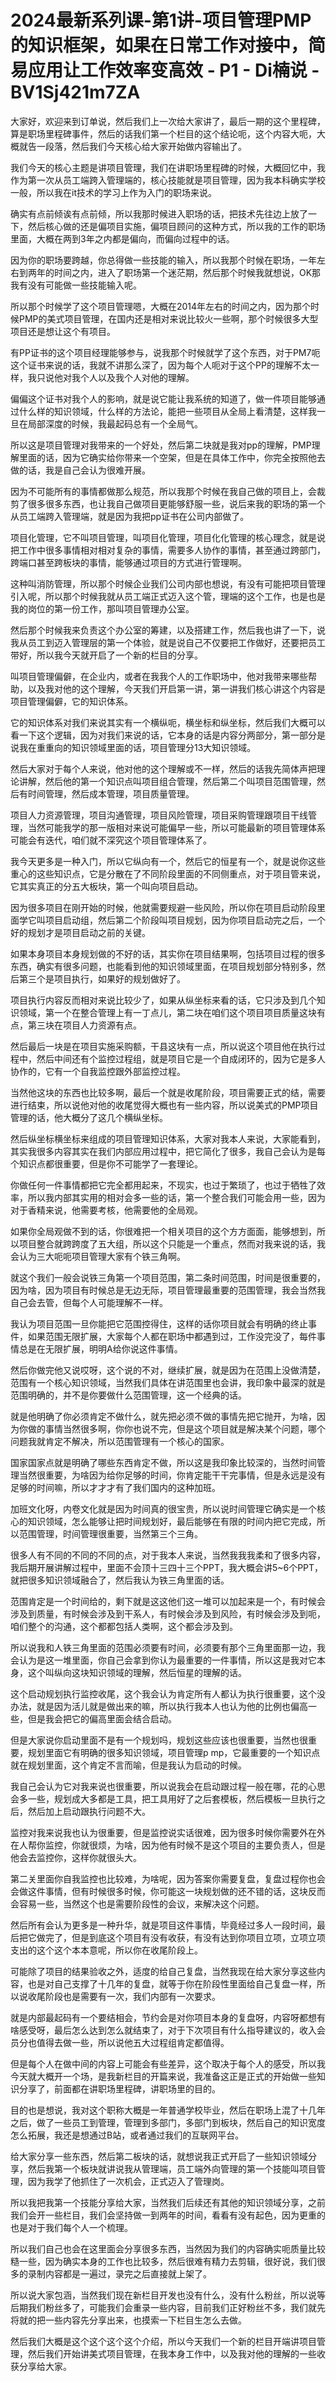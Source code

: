 # 2024最新系列课-第1讲-项目管理PMP的知识框架，如果在日常工作对接中，简易应用让工作效率变高效 - P1 - Di楠说 - BV1Sj421m7ZA

大家好，欢迎来到订单说，然后我们上一次给大家讲了，最后一期的这个里程碑，算是职场里程碑事件，然后的话我们第一个栏目的这个结论呃，这个内容大呃，大概就告一段落，然后我们今天核心给大家开始做内容输出了。

我们今天的核心主题是讲项目管理，我们在讲职场里程碑的时候，大概回忆中，我作为第一次从员工端跨入管理端的，核心技能就是项目管理，因为我本科确实学校一般，所以我在it技术的学习上作为入门的职场来说。

确实有点前倾诶有点前倾，所以我那时候进入职场的话，把技术先往边上放了一下，然后核心做的还是偏项目实施，偏项目顾问的这种方式，所以我的工作的职场里面，大概在两到3年之内都是偏向，而偏向过程中的话。

因为你的职场要跨越，你总得做一些技能的输入，所以我那个时候在职场，一年左右到两年的时间之内，进入了职场第一个迷茫期，然后那个时候我就想说，OK那我有没有可能做一些技能输入呢。

所以那个时候学了这个项目管理嗯，大概在2014年左右的时间之内，因为那个时候PMP的美式项目管理，在国内还是相对来说比较火一些啊，那个时候很多大型项目还是想让这个有项目。

有PP证书的这个项目经理能够参与，说我那个时候就学了这个东西，对于PM7呃这个证书来说的话，我就不讲那么深了，因为每个人呃对于这个PP的理解不太一样，我只说他对我个人以及我个人对他的理解。

偏偏这个证书对我个人的影响，就是说它能让我系统的知道了，做一件项目能够通过什么样的知识领域，什么样的方法论，能把一些项目从全局上看清楚，这样我一旦在局部深度的时候，我最起码总有一个全局气。

所以这是项目管理对我带来的一个好处，然后第二块就是我对pp的理解，PMP理解里面的话，因为它确实给你带来一个空架，但是在具体工作中，你完全按照他去做的话，我是自己会认为很难开展。

因为不可能所有的事情都做那么规范，所以我那个时候在我自己做的项目上，会裁剪了很多很多东西，也让我自己做项目更能够舒服一些，说后来我的职场的第一个从员工端跨入管理端，就是因为我把pp证书在公司内部做了。

项目化管理，它不叫项目管理，叫项目化管理，项目化化管理的核心理念，就是说把工作中很多事情相对相对复杂的事情，需要多人协作的事情，甚至通过跨部门，跨端口甚至跨板块的事情，能够通过项目的方式进行管理啊。

这种叫消防管理，所以那个时候企业我们公司内部也想说，有没有可能把项目管理引入呢，所以那个时候我就从员工端正式迈入这个管，理端的这个工作，也是也是我的岗位的第一份工作，那叫项目管理办公室。

然后那个时候我来负责这个办公室的筹建，以及搭建工作，然后我也讲了一下，说我从员工到迈入管理层的第一个体验，就是说自己不仅要把工作做好，还要把员工带好，所以我今天就开启了一个新的栏目的分享。

叫项目管理偏僻，在企业内，或者在我我个人的工作职场中，他对我带来哪些帮助，以及我对他的这个理解，今天我们开启第一讲，第一讲我们核心讲这个内容是项目管理偏僻，它的知识体系。

它的知识体系对我们来说其实有一个横纵呃，横坐标和纵坐标，然后我们大概可以看一下这个逻辑，因为对我们来说的话，它本身的话是内容分两部分，第一部分是说我在重重向的知识领域里面的话，项目管理分13大知识领域。

然后大家对于每个人来说，他对他的这个理解或不一样，然后的话我先简体声把理论讲解，然后他的第一个知识点叫项目组合管理，然后第二个叫项目范围管理，然后有时间管理，然后成本管理，项目质量管理。

项目人力资源管理，项目沟通管理，项目风险管理，项目采购管理跟项目干线管理，当然可能我学的那一版相对来说可能偏早一些，所以可能最新的项目管理体系可能会有迭代，咱们就不深究这个项目管理体系了。

我今天更多是一种入门，所以它纵向有一个，然后它的恒星有一个，就是说你这些重心的这些知识点，它是分散在了不同阶段里面的不同侧重点，对于项目管来说，它其实真正的分五大板块，第一个叫向项目启动。

因为很多项目在刚开始的时候，他就需要规避一些风险，所以你在项目启动阶段里面学它叫项目启动组，然后第二个阶段叫项目规划，因为你项目启动完之后，一个好的规划才是项目启动之前的关键。

如果本身项目本身规划做的不好的话，其实你在项目结果啊，包括项目过程的很多东西，确实有很多问题，也能看到他的知识领域里面，在项目规划部分特别多，然后第三个是项目执行，如果好的规划做好了。

项目执行内容反而相对来说比较少了，如果从纵坐标来看的话，它只涉及到几个知识领域，第一个在整合管理上有一丁点儿，第二块在咱们这个项目项目质量这块有点，第三块在项目人力资源有点。

然后最后一块是在项目实施采购额，干县这块有一点，所以说这个项目他在执行过程中，然后中间还有个监控过程组，就是项目它是一个自成闭环的，因为它是多人协作的，它有一个自我监控跟外部监控过程。

当然他这块的东西也比较多啊，最后一个就是收尾阶段，项目需要正式的结，需要进行结束，所以说他对他的收尾觉得大概也有一些内容，所以说美式的PMP项目管理的话，他大概分了这几个横纵坐标。

然后纵坐标横坐标来组成的项目管理知识体系，大家对我本人来说，大家能看到，其实我很多内容其实在我们内部应用过程中，把它简化了很多，我自己会认为是每个知识点都很重要，但是你不可能学了一套理论。

你做任何一件事情都把它完全都用起来，不现实，也过于繁琐了，也过于牺牲了效率，所以我内部其实用的相对会多一些的话，第一个整合我们可能会用一些，因为对于香精来说，他需要考核，他需要他的全局观。

如果你全局观做不到的话，你很难把一个相关项目的这个方方面面，能够想到，所以项目整合就跨跨度了五大组，所以这个只能是一个重点，然而对我来说的话，我会认为三大呃呃项目管理大家有个铁三角啊。

就这个我们一般会说铁三角第一个项目范围，第二条时间范围，时间是很重要的，因为啥，因为项目有时候总是无边无际，项目管理最重要的范围管理，我会当然我自己会去管，但每个人可能理解不一样。

我认为项目范围一旦你能把它范围控得住，这样的话你项目就会有明确的终止事件，如果范围无限扩展，大家每个人都在职场中都遇到过，工作没完没了，每件事情总是在无限扩展，明明A给你说这件事情。

然后你做完他又说哎呀，这个说的不对，继续扩展，就是因为在范围上没做清楚，范围有一个核心知识领域，当然我们具体在讲范围里也会讲，我印象中最深的就是范围明确的，并不是你要做什么范围管理，这一个经典的话。

就是他明确了你必须肯定不做什么，就先把必须不做的事情先把它抛开，为啥，因为你做的事情当然很多啊，你你也说不完，但是这个项目就是解决某个问题，哪个问题我就肯定不解决，所以范围管理有一个核心的国家。

国家国家点就是明确了哪些东西肯定不做，所以这是我印象比较深的，当然时间管理当然很重要，为啥因为给你足够的时间，你肯定能干干完事情，但是永远是没有足够的时间嘛，所以才才才有了我们国内的这种加班。

加班文化呀，内卷文化就是因为时间真的很宝贵，所以说时间管理它确实是一个核心的知识领域，怎么能够让把时间规划好，最后能够在有限的时间内把它完成，所以范围管理，时间管理很重要，当然第三个三角。

很多人有不同的不同的不同的点，对于我本人来说，当然我我我柔和了很多内容，我后期开展讲解过程中，里面不会顶十三四十三个PPT，我大概会讲5~6个PPT，就把很多知识领域融合了，然后我认为铁三角里面的话。

范围肯定是一个时间给的，剩下就是这这他们这一堆可以加起来是一个，有时候会涉及到质量，有时候会涉及到干系人，有时候会涉及到风险，有时候会涉及到呃，咱们整个的沟通，这个都都包括人类啊，这个都会涉及到。

所以说我和人铁三角里面的范围必须要有时间，必须要有那个三角里面那一边，我会认为是这一堆里面，你自己会拿到你认为最重要的一件事情，所以这是我对它本身，这个叫纵向这块知识领域的理解，然后恒星的理解的话。

这个启动规划执行监控收尾，这个我会认为肯定所有人都认为执行很重要，这个没办法，就是因为活儿就是做出来的嘛，所以执行我本人也认为他的比例也偏高一些，但是我会把它的偏高里面会结合启动。

但是大家说你启动里面不是有一个规划吗，规划这些应该也很重要，当然也很重要，规划里面它有明确的很多知识领域，项目管理p mp，它最重要的一个知识点就在规划里面，这个肯定不言而喻，但是我认为启动的时候。

我自己会认为它对我来说也很重要，所以说我会在启动跟过程一般在哪，花的心思会多一些，规划成大多都是工具，把工具用好了之后套模板，然后模板一旦执行之后，然后加上启动跟执行问题不大。

监控对我来说我也认为很重要，但是监控说实话很难，因为很多时候你需要外在外在人帮你监控，你就很烦，为啥，因为他有时候不是这个项目的主要负责人，但是他会去监控你，这样你就很头大。

第二关里面你自我监控也比较难，为啥呢，因为答案你需要复盘，复盘过程你也会会做这件事情，但有时候很多时候，你可能这一块规划做的还不错的话，这块反而会容易一些，当然这个也是需要阶段性的会议，来解决这个问题。

然后所有会认为更多是一种升华，就是项目这件事情，毕竟经过多人一段时间，最后把它做完了，但是到底这个项目有没有收获，有没有达到你项目立项，立项立项支出的这个这个本本意呢，所以你在收尾阶段上。

可能除了项目的结果验收之外，适度的给自己复盘，当然我现在给大家分享这些内容，也是对自己支撑了十几年的复盘，就等于你在阶段性里面给自己复盘一样，所以说收尾阶段也是需要有一次，我们内部有一次要求。

就是内部最起码有一个要结相会，节约会是对你项目本身的复盘呀，内容呀都想有啥感受呀，最后怎么达到怎么就结束了，对于下次项目有什么指导建议的，收入会员分也值得去做一些，所以说他五大过程组肯定都值得。

但是每个人在做中间的内容上可能会有些差异，这个取决于每个人的感受，所以我今天就大概开一个场，是我新栏目的开篇来说，我准备这正是正式的开始做一些知识分享了，前面都在讲职场里程碑，讲职场里的目的。

目的也是想说，我对这个职称大概是一年普通学校毕业，然后在职场上混了十几年之后，做了一些员工到管理，管理到多部门，多部门到板块，然后自己的知识宽度怎么拓展，我还是想通过B站，或者通过我们的互联网平台。

给大家分享一些东西，然后第二板块的话，就想说我正式开启了一些知识领域分享，然后我第一个板块就讲说我从管理端，员工端外向管理的第一个技能叫项目管理，因为我学了他抓住了一次机会，正式迈入了管理岗。

所以我把我第一个技能分享给大家，当然我们后续还有其他的知识领域分享，之前我们会开一些栏目，我们会坚持做一到两年的时间，看看有没有起色，因为更重的也是对于我们每个人一个梳理。

所以我们自己也会在这里面会分享很多东西，当然因为我们的内容确实呃质量比较糙一些，因为确实本身的工作也比较多，然后很难有精力去剪辑，很好说，我们很多的录制内容都是一遍过，录完之后直接就上架了。

所以说大家包涵，当然我们现在新栏目开发也没有什么，没有什么粉丝，所以说等后期我们粉丝多了，可能我们会重录一些内容，目前我们正好粉丝不多，我们就先将就的把一些内容先分享出来，也摸索一下栏目生怎么去做。

然后我们大概是这个这个这个这个介绍，所以今天我们一个新的栏目开端讲项目管理，然后我们开始讲美式项目管理，在我本身工作中，以及我对他的理解的一些收获分享给大家。


